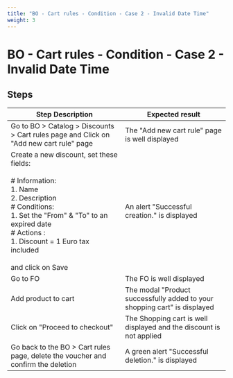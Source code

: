 ```yaml
---
title: "BO - Cart rules - Condition - Case 2 - Invalid Date Time"
weight: 3
---
```


# BO - Cart rules - Condition - Case 2 - Invalid Date Time
## Steps
| Step Description | Expected result |
| ----- | ----- |
| Go to BO > Catalog > Discounts > Cart rules page and Click on "Add new cart rule" page | The "Add new cart rule" page is well displayed |
| Create a new discount, set these fields:<br><br># Information:<br>1. Name<br>2. Description<br># Conditions:<br>1. Set the "From" & "To" to an expired date<br># Actions :<br>1. Discount = 1 Euro tax included<br><br>and click on Save | An alert "Successful creation." is displayed |
| Go to FO | The FO is well displayed |
| Add product to cart | The modal "Product successfully added to your shopping cart" is displayed |
| Click on "Proceed to checkout" | The Shopping cart is well displayed and the discount is not applied |
| Go back to the BO > Cart rules page, delete the voucher and confirm the deletion | A green alert "Successful deletion." is displayed |
